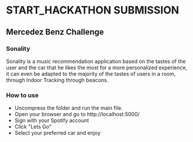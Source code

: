 # START_HACKATHON SUBMISSION
## Mercedez Benz Challenge

### Sonality
Sonality is a music recommendation application based on the tastes of the user and the car that he likes the most 
for a more personalized experience, it can even be adapted to the majority of the tastes of users in a room, through Indoor Tracking through beacons.

### How to use
- Uncompress the folder and run the main file.
- Open your browser and go to http://localhost:5000/
- Sign with your Spotify account
- Click "Lets Go"
- Select your preferred car and enjoy
